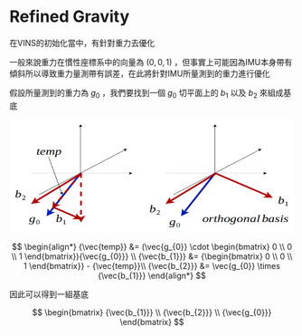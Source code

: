 # Refined Gravity 
在VINS的初始化當中，有針對重力去優化

一般來說重力在慣性座標系中的向量為 ${(0, 0, 1)}$ ，但事實上可能因為IMU本身帶有傾斜所以導致重力量測帶有誤差，在此將針對IMU所量測到的重力進行優化

假設所量測到的重力為 $g_{0}$ ，我們要找到一個 $g_{0}$ 切平面上的 $b_{1}$ 以及 $b_{2}$ 來組成基底

<p align="center">
  <img width="600" height="200" src=../image/refine_gravity.png>
</p>

$$
\begin{align*}
{\vec{temp}} &= (\vec{g_{0}} \cdot \begin{bmatrix} 0 \\ 0 \\ 1 \end{bmatrix}){\vec{g_{0}}}  \\
{\vec{b_{1}}} &= {\begin{bmatrix} 0 \\ 0 \\ 1 \end{bmatrix}} - {\vec{temp}}\\ 
{\vec{b_{2}}} &= \vec{g_{0}} \times {\vec{b_{1}}}
\end{align*}
$$

因此可以得到一組基底

$$
\begin{bmatrix} {\vec{b_{1}}} \\ {\vec{b_{2}}} \\ {\vec{g_{0}}}  \end{bmatrix}
$$

